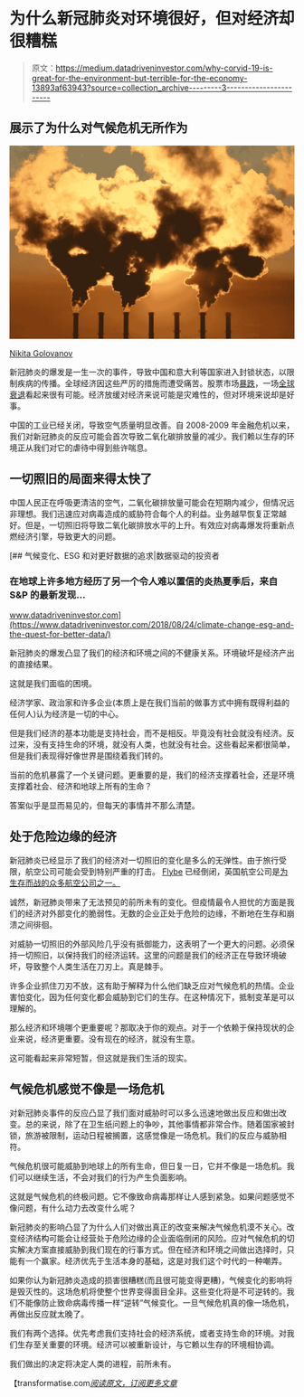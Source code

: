 # 为什么新冠肺炎对环境很好，但对经济却很糟糕

> 原文：<https://medium.datadriveninvestor.com/why-corvid-19-is-great-for-the-environment-but-terrible-for-the-economy-13893af63943?source=collection_archive---------3----------------------->

## 展示了为什么对气候危机无所作为

![](img/c920bef687da0bd6c32b03c7cfaf2a83.png)

[Nikita Golovanov](https://www.freeimages.com/photographer/kit1578-40619)

新冠肺炎的爆发是一生一次的事件，导致中国和意大利等国家进入封锁状态，以限制疾病的传播。全球经济因这些严厉的措施而遭受痛苦。股票市场[暴跌](https://www.independent.co.uk/news/world/americas/coronavirus-stock-market-oil-dow-jones-shares-wall-street-today-latest-a9387636.html)，一场[全球衰退](https://www.washingtonpost.com/business/2020/03/14/recession-economy-coronavirus-jobs/)看起来很有可能。经济放缓对经济来说可能是灾难性的，但对环境来说却是好事。

中国的工业已经关闭，导致空气质量明显改善。自 2008-2009 年金融危机以来，我们对新冠肺炎的反应可能会首次导致二氧化碳排放量的减少。我们赖以生存的环境正从我们对它的虐待中得到些许喘息。

## **一切照旧的局面来得太快了**

中国人民正在呼吸更清洁的空气，二氧化碳排放量可能会在短期内减少，但情况远非理想。我们迅速应对病毒造成的威胁符合每个人的利益。业务越早恢复正常越好。但是，一切照旧将导致二氧化碳排放水平的上升。有效应对病毒爆发将重新点燃经济引擎，导致更大的问题。

[](https://www.datadriveninvestor.com/2018/08/24/climate-change-esg-and-the-quest-for-better-data/) [## 气候变化、ESG 和对更好数据的追求|数据驱动的投资者

### 在地球上许多地方经历了另一个令人难以置信的炎热夏季后，来自 S&P 的最新发现…

www.datadriveninvestor.com](https://www.datadriveninvestor.com/2018/08/24/climate-change-esg-and-the-quest-for-better-data/) 

新冠肺炎的爆发凸显了我们的经济和环境之间的不健康关系。环境破坏是经济产出的直接结果。

这就是我们面临的困境。

经济学家、政治家和许多企业(本质上是在我们当前的做事方式中拥有既得利益的任何人)认为经济是一切的中心。

但是我们经济的基本功能是支持社会，而不是相反。毕竟没有社会就没有经济。反过来，没有支持生命的环境，就没有人类，也就没有社会。这些看起来都很简单，但是我们表现得好像世界是围绕着我们转的。

当前的危机暴露了一个关键问题。更重要的是，我们的经济支撑着社会，还是环境支撑着社会、经济和地球上所有的生命？

答案似乎是显而易见的，但每天的事情并不那么清楚。

## 处于危险边缘的经济

新冠肺炎已经显示了我们的经济对一切照旧的变化是多么的无弹性。由于旅行受限，航空公司可能会受到特别严重的打击。 [Flybe](https://www.theguardian.com/business/2020/mar/05/flybe-collapses-two-months-after-government-announces-rescue) 已经倒闭，英国航空公司是[为生存而战的众多航空公司之一。](https://www.theguardian.com/business/2020/mar/13/ba-says-jobs-will-go-as-airline-industry-faces-crisis-worse-than-9-11-coronavirus)

诚然，新冠肺炎带来了无法预见的前所未有的变化。但疫情最令人担忧的方面是我们的经济对外部变化的脆弱性。无数的企业正处于危险的边缘，不断地在生存和崩溃之间徘徊。

对威胁一切照旧的外部风险几乎没有抵御能力，这表明了一个更大的问题。必须保持一切照旧，以保持我们的经济运转。这里的问题是我们的经济正在导致环境破坏，导致整个人类生活在刀刃上。真是棘手。

许多企业抓住刀刃不放，这有助于解释为什么他们缺乏应对气候危机的热情。企业害怕变化，因为任何变化都会威胁到它们的生存。在这种情况下，抵制变革是可以理解的。

那么经济和环境哪个更重要呢？那取决于你的观点。对于一个依赖于保持现状的企业来说，经济更重要。没有现在的经济，就没有生意。

这可能看起来非常短暂，但这就是我们生活的现实。

## **气候危机感觉不像是一场危机**

对新冠肺炎事件的反应凸显了我们面对威胁时可以多么迅速地做出反应和做出改变。总的来说，除了在卫生纸问题上的争吵，其他事情都非常合作。随着国家被封锁，旅游被限制，运动日程被搁置，这感觉像是一场危机。我们的反应与威胁相符。

气候危机很可能威胁到地球上的所有生命，但日复一日，它并不像是一场危机。我们可以继续生活，不会对我们的行为产生负面影响。

这就是气候危机的终极问题。它不像致命病毒那样让人感到紧急。如果问题感觉不像问题，有什么动力去改变什么呢？

新冠肺炎的影响凸显了为什么人们对做出真正的改变来解决气候危机漠不关心。改变经济结构可能会让经营处于危险边缘的企业面临倒闭的风险。应对气候危机的切实解决方案直接威胁到我们现在的行事方式。但在经济和环境之间做出选择时，只能有一个赢家。经济优先于生活本身的基础，这是对我们这个时代的一种嘲弄。

如果你认为新冠肺炎造成的损害很糟糕(而且很可能变得更糟)，气候变化的影响将是毁灭性的。这场危机将使整个世界变得面目全非。这些变化将是不可逆转的。我们不能像防止致命病毒传播一样“逆转”气候变化。一旦气候危机真的像一场危机，再做出反应就太晚了。

我们有两个选择。优先考虑我们支持社会的经济系统，或者支持生命的环境。对我们生存至关重要的环境。经济可以被重新设计，与它赖以生存的环境相协调。

我们做出的决定将决定人类的进程，前所未有。

【transformatise.com[*阅读原文，订阅更多文章*](http://www.transformatise.com/)